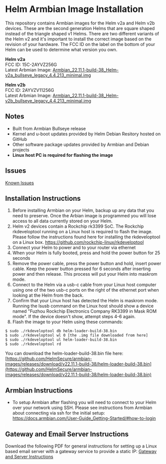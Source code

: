 # Helm Armbian Image Installation

This repository contains Armbian images for the Helm v2a and Helm v2b devices. These are the second generation Helms that are square shaped instead of the triangle shaped v1 Helms. There are two different variants of the Helm v2 and it's important to install the correct image based on the revision of your hardware. The FCC ID on the label on the bottom of your Helm can be used to determine what version you own.

**Helm v2a**\
FCC ID: 15C-2AYVZ256G\
Latest Arbmian Image: [Armbian_22.11.1-build-38_Helm-v2a_bullseye_legacy_4.4.213_minimal.img](https://github.com/HelmSecure/armbian-images/releases/download/v22.11.1-build-38/Armbian_22.11.1-build-38_Helm-v2a_bullseye_legacy_4.4.213_minimal.img)

**Helm v2b**\
FCC ID: 2AYVZV11256G\
Latest Arbmian Image: [Armbian_22.11.1-build-38_Helm-v2b_bullseye_legacy_4.4.213_minimal.img](https://github.com/HelmSecure/armbian-images/releases/download/v22.11.1-build-38/Armbian_22.11.1-build-38_Helm-v2b_bullseye_legacy_4.4.213_minimal.img)

## Notes
+ Built from Armbian Bullseye release
+ Kernel and u-boot updates provided by Helm Debian Resitory hosted on GitHub
+ Other software package updates provided by Armbian and Debian projects
+ **Linux host PC is required for flashing the image**

## Issues
[Known Issues](https://github.com/HelmSecure/armbian-images/issues)

## Installation Instructions
1. Before installing Armbian on your Helm, backup up any data that you need to preserve.  Once the Arbian image is programmed you will lose access to all data currently stored on your Helm.
2. Helm v2 devices contain a Rockchip rk3399 SoC.  The Rockchip rkdeveloptool running on a Linux host is required to flash the image.  Please follow the instructions found here for installing the rkdeveloptool on a Linux box.  https://github.com/rockchip-linux/rkdeveloptool
3. Connect your Helm to power and to your router via ethernet
4. When your Helm is fully booted, press and hold the power button for 25 seconds
5. Remove the power cable, press the power button and hold, insert power cable.  Keep the power button pressed for 6 seconds after inserting power and then release.  This process will put your Helm into maskrom mode.
6. Connect to the Helm via a usb-c cable from your Linux host computer using one of the two usb-c ports on the right of the ethernet port when looking at the Helm from the back.
7. Confirm that your Linux host has detected the Helm is maskrom mode.  Running the lsusb command on the Linux host should show a device named "Fuzhou Rockchip Electronics Company RK3399 in Mask ROM mode".  If the device doesn't show, attempt steps 4-6 again.
8. Flash the image to your Helm using these commands:

```
$ sudo ./rkdeveloptool db helm-loader-build-38.bin
$ sudo ./rkdeveloptool wl 0 [the .img file downloaded from here]
$ sudo ./rkdeveloptool ul helm-loader-build-38.bin
$ sudo ./rkdeveloptool rd
```
You can download the helm-loader-build-38.bin file here: [https://github.com/HelmSecure/armbian-images/releases/download/v22.11.1-build-38/helm-loader-build-38.bin](https://github.com/HelmSecure/armbian-images/releases/download/v22.11.1-build-38/helm-loader-build-38.bin)

## Armbian Instructions
+ To setup Armbian after flashing you will need to connect to your Helm over your network using SSH.  Please see instructions from Armbian about connecting via ssh for the initial setup: https://docs.armbian.com/User-Guide_Getting-Started/#how-to-login

## Gateway and Email Server Instructions 
Download the following PDF for general instructions for setting up a Linux based email server with a gateway service to provide a static IP:
[Gateway and Server Instructions](GatewayandServerInstructions-161222-2126-2.pdf)
